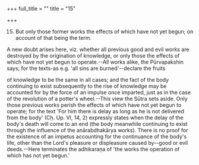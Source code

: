 +++
full_title = ""
title = "15"

+++


15. But only those former works the effects of which have not yet begun; on account of that being the term.

A new doubt arises here, viz. whether all previous good and evil works are destroyed by the origination of knowledge, or only those the effects of which have not yet begun to operate.--All works alike, the Pūrvapakshin says; for the texts-as e.g. 'all sins are burned'--declare the fruits

of knowledge to be the same in all cases; and the fact of the body continuing to exist subsequently to the rise of knowledge may be accounted for by the force of an impulse once imparted, just as in the case of the revolution of a potter's wheel.--This view the Sūtra sets aside. Only those previous works perish the effects of which have not yet begun to operate; for the text 'For him there is delay as long as he is not delivered from the body' (Cḥ. Up. VI, 14, 2) expressly states when the delay of the body's death will come to an end (the body meanwhile continuing to exist through the influence of the anārabdhakārya works). There is no proof for the existence of an impetus accounting for the continuance of the body's life, other than the Lord's pleasure or displeasure caused by--good or evil deeds.--Here terminates the adhikaraṇa of 'the works the operation of which has not yet begun.'

